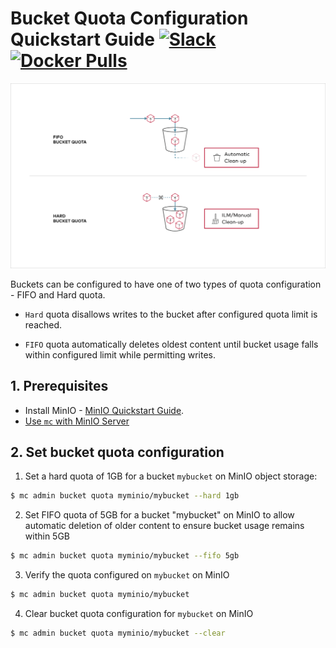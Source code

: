 # Bucket Quota Configuration Quickstart Guide [![Slack](https://slack.min.io/slack?type=svg)](https://slack.min.io) [![Docker Pulls](https://img.shields.io/docker/pulls/minio/minio.svg?maxAge=604800)](https://hub.docker.com/r/minio/minio/)


![quota](bucketquota.png)


Buckets can be configured to have one of two types of quota configuration - FIFO and Hard quota.

- `Hard` quota disallows writes to the bucket after configured quota limit is reached.

- `FIFO` quota automatically deletes oldest content until bucket usage falls within configured limit while permitting writes.  

## 1. Prerequisites
- Install MinIO - [MinIO Quickstart Guide](https://docs.min.io/docs/minio-quickstart-guide).
- [Use `mc` with MinIO Server](https://docs.min.io/docs/minio-client-quickstart-guide)



## 2. Set bucket quota configuration

1. Set a hard quota of 1GB for a bucket `mybucket` on MinIO
object storage:

```sh
$ mc admin bucket quota myminio/mybucket --hard 1gb
```

2. Set FIFO quota of 5GB for a bucket "mybucket" on MinIO to allow automatic deletion of
older content to ensure bucket usage remains within 5GB 

```sh
$ mc admin bucket quota myminio/mybucket --fifo 5gb
```

3. Verify the quota configured on `mybucket` on MinIO

```sh
$ mc admin bucket quota myminio/mybucket
```

4. Clear bucket quota configuration for `mybucket` on MinIO

```sh
$ mc admin bucket quota myminio/mybucket --clear
```
